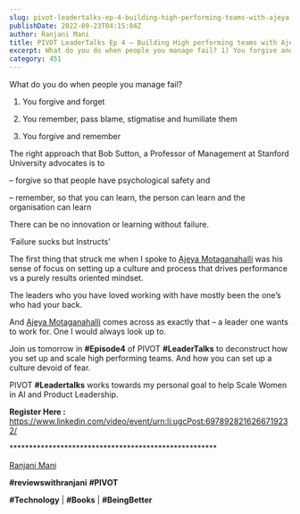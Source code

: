 ```yaml
---
slug: pivot-leadertalks-ep-4-building-high-performing-teams-with-ajeya-motaganahalli
publishDate: 2022-09-23T04:15:04Z
author: Ranjani Mani
title: PIVOT LeaderTalks Ep 4 – Building High performing teams with Ajeya Motaganahalli 
excerpt: What do you do when people you manage fail? 1) You forgive and forget 2) You remember, pass blame, stigmatise and humiliate them 3) You forgive and remember The right approach that Bob Sutton, a Professor of Management at Stanford University advocates is to – forgive so that people have psychological safety and – remember, so that you  ... 
category: 451
---
```


What do you do when people you manage fail?

1) You forgive and forget

2) You remember, pass blame, stigmatise and humiliate them

3) You forgive and remember

The right approach that Bob Sutton, a Professor of Management at Stanford University advocates is to

– forgive so that people have psychological safety and

– remember, so that you can learn, the person can learn and the organisation can learn

There can be no innovation or learning without failure.

‘Failure sucks but Instructs’

The first thing that struck me when I spoke to [Ajeya Motaganahalli](https://www.linkedin.com/feed/#) was his sense of focus on setting up a culture and process that drives performance vs a purely results oriented mindset.

The leaders who you have loved working with have mostly been the one’s who had your back.

And [Ajeya Motaganahalli](https://www.linkedin.com/feed/#) comes across as exactly that – a leader one wants to work for. One I would always look up to.

Join us tomorrow in **#Episode4** of PIVOT **#LeaderTalks** to deconstruct how you set up and scale high performing teams. And how you can set up a culture devoid of fear.

PIVOT **#Leadertalks** works towards my personal goal to help Scale Women in AI and Product Leadership.

**Register Here :** <https://www.linkedin.com/video/event/urn:li:ugcPost:6978928216266719232/>

\*\*\*\*\*\*\*\*\*\*\*\*\*\*\*\*\*\*\*\*\*\*\*\*\*\*\*\*\*\*\*\*\*\*\*\*\*\*\*\*\*\*\*\*\*\*\*\*\*\*\*\*\*

[Ranjani Mani](https://www.linkedin.com/feed/#)

**#reviewswithranjani** **#PIVOT**

**#Technology** | **#Books** | **#BeingBetter**